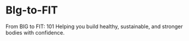 # BIg-to-FIT
From BIG to FIT: 101 Helping you build healthy, sustainable, and stronger bodies with confidence.
